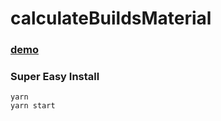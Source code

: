 # calculateBuildsMaterial

### [demo](https://pavelbutkodev.github.io/calculateBuildsMaterial/#/main)
    
### Super Easy Install
```
yarn 
yarn start
```

